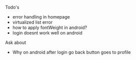 Todo's
- error handling in homepage
- virtualized list error
- how to apply fontWeight in android?
- login doesnt work well on android

Ask about
- Why on android after login go back button goes to profile
